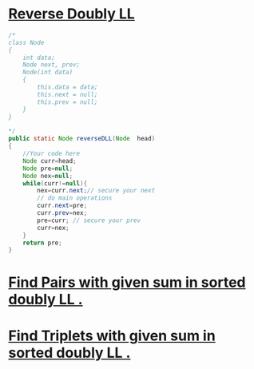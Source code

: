 # [**Reverse Doubly LL**](https://practice.geeksforgeeks.org/problems/reverse-a-doubly-linked-list/1#)


```java
/*
class Node
{
    int data;
    Node next, prev;
    Node(int data)
    {
        this.data = data;
        this.next = null;
        this.prev = null;
    }
}

*/
public static Node reverseDLL(Node  head)
{
    //Your code here
    Node curr=head;
    Node pre=null;
    Node nex=null;
    while(curr!=null){
        nex=curr.next;// secure your next
        // do main operations
        curr.next=pre;
        curr.prev=nex;
        pre=curr; // secure your prev
        curr=nex;
    }
    return pre;
}
```

# [**Find Pairs with given sum in sorted doubly LL .**](https://www.geeksforgeeks.org/find-pairs-given-sum-doubly-linked-list/)
# [**Find Triplets with given sum in sorted doubly LL .**](https://www.geeksforgeeks.org/count-triplets-sorted-doubly-linked-list-whose-sum-equal-given-value-x/)